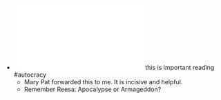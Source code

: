 - ![TheAnti-AutocracyHandbook(A4)-1.pdf](../assets/TheAnti-AutocracyHandbook(A4)-1_1758623649289_0.pdf) this is important reading #autocracy
	- Mary Pat forwarded this to me. It is incisive and helpful.
	- Remember Reesa: Apocalypse or Armageddon?
